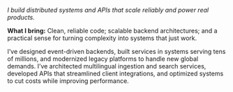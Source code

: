 
*I build distributed systems and APIs that scale reliably and power real products.*

**What I bring:** Clean, reliable code; scalable backend architectures; and a practical sense for turning complexity into systems that just work.

I’ve designed event-driven backends, built services in systems serving tens of millions, and modernized legacy platforms 
to handle new global demands. I’ve architected multilingual ingestion and search services, developed APIs that streamlined 
client integrations, and optimized systems to cut costs while improving performance.

